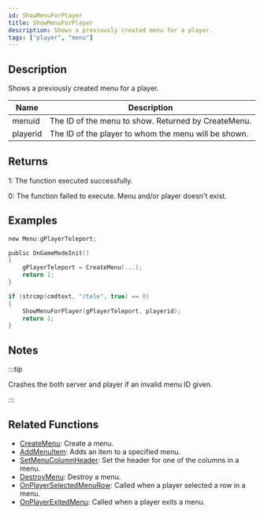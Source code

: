 ```yaml
---
id: ShowMenuForPlayer
title: ShowMenuForPlayer
description: Shows a previously created menu for a player.
tags: ["player", "menu"]
---
```


## Description

Shows a previously created menu for a player.

| Name     | Description                                          |
| -------- | ---------------------------------------------------- |
| menuid   | The ID of the menu to show. Returned by CreateMenu.  |
| playerid | The ID of the player to whom the menu will be shown. |

## Returns

1: The function executed successfully.

0: The function failed to execute. Menu and/or player doesn't exist.

## Examples

```c
new Menu:gPlayerTeleport;

public OnGameModeInit()
{
    gPlayerTeleport = CreateMenu(...);
    return 1;
}

if (strcmp(cmdtext, "/tele", true) == 0)
{
    ShowMenuForPlayer(gPlayerTeleport, playerid);
    return 1;
}
```

## Notes

:::tip

Crashes the both server and player if an invalid menu ID given.

:::

## Related Functions

- [CreateMenu](CreateMenu): Create a menu.
- [AddMenuItem](AddMenuItem): Adds an item to a specified menu.
- [SetMenuColumnHeader](SetMenuColumnHeader): Set the header for one of the columns in a menu.
- [DestroyMenu](DestroyMenu): Destroy a menu.
- [OnPlayerSelectedMenuRow](../callbacks/OnPlayerSelectedMenuRow): Called when a player selected a row in a menu.
- [OnPlayerExitedMenu](../callbacks/OnPlayerExitedMenu): Called when a player exits a menu.
